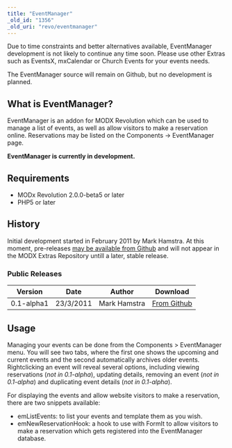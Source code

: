 ```yaml
---
title: "EventManager"
_old_id: "1356"
_old_uri: "revo/eventmanager"
---
```


Due to time constraints and better alternatives available, EventManager development is not likely to continue any time soon. Please use other Extras such as EventsX, mxCalendar or Church Events for your events needs.

The EventManager source will remain on Github, but no development is planned.

## What is EventManager?

EventManager is an addon for MODX Revolution which can be used to manage a list of events, as well as allow visitors to make a reservation online. Reservations may be listed on the Components -> EventManager page.

**EventManager is currently in development.**

## Requirements

- MODx Revolution 2.0.0-beta5 or later
- PHP5 or later

## History

Initial development started in February 2011 by Mark Hamstra. At this moment, pre-releases [may be available from Github](https://github.com/Mark-H/EventManager/downloads) and will not appear in the MODX Extras Repository untill a later, stable release.

### Public Releases

| Version    | Date      | Author       | Download                                                                                              |
| ---------- | --------- | ------------ | ----------------------------------------------------------------------------------------------------- |
| 0.1-alpha1 | 23/3/2011 | Mark Hamstra | [From Github](https://github.com/downloads/Mark-H/EventManager/eventmanager-0.1-alpha1.transport.zip) |


## Usage

Managing your events can be done from the Components > EventManager menu. You will see two tabs, where the first one shows the upcoming and current events and the second automatically archives older events. Rightclicking an event will reveal several options, including viewing reservations (_not in 0.1-alpha_), updating details, removing an event (_not in 0.1-alpha_) and duplicating event details (_not in 0.1-alpha_).

For displaying the events and allow website visitors to make a reservation, there are two snippets available:

- emListEvents: to list your events and template them as you wish.
- emNewReservationHook: a hook to use with FormIt to allow visitors to make a reservation which gets registered into the EventManager database.